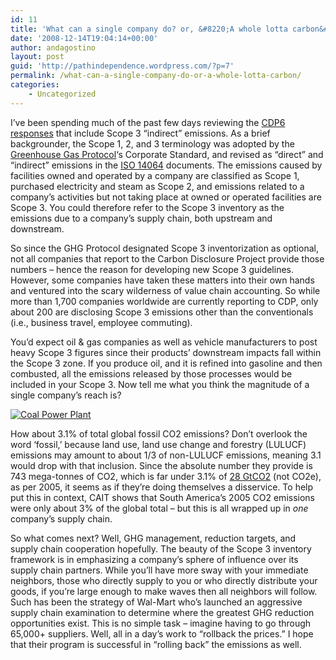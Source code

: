 ```yaml
---
id: 11
title: 'What can a single company do? or, &#8220;A whole lotta carbon&#8221;'
date: '2008-12-14T19:04:14+00:00'
author: andagostino
layout: post
guid: 'http://pathindependence.wordpress.com/?p=7'
permalink: /what-can-a-single-company-do-or-a-whole-lotta-carbon/
categories:
    - Uncategorized
---
```


I’ve been spending much of the past few days reviewing the [CDP6 responses](http://www.cdproject.net) that include Scope 3 “indirect” emissions. As a brief backgrounder, the Scope 1, 2, and 3 terminology was adopted by the [Greenhouse Gas Protocol](http://www.ghgprotocol.org/standards/corporate-standard)‘s Corporate Standard, and revised as “direct” and “indirect” emissions in the [ISO 14064](http://www.iso.org/iso/iso_catalogue/catalogue_tc/catalogue_detail.htm?csnumber=38381) documents. The emissions caused by facilities owned and operated by a company are classified as Scope 1, purchased electricity and steam as Scope 2, and emissions related to a company’s activities but not taking place at owned or operated facilities are Scope 3. You could therefore refer to the Scope 3 inventory as the emissions due to a company’s supply chain, both upstream and downstream.

So since the GHG Protocol designated Scope 3 inventorization as optional, not all companies that report to the Carbon Disclosure Project provide those numbers – hence the reason for developing new Scope 3 guidelines. However, some companies have taken these matters into their own hands and ventured into the scary wilderness of value chain accounting. So while more than 1,700 companies worldwide are currently reporting to CDP, only about 200 are disclosing Scope 3 emissions other than the conventionals (i.e., business travel, employee commuting).

You’d expect oil &amp; gas companies as well as vehicle manufacturers to post heavy Scope 3 figures since their products’ downstream impacts fall within the Scope 3 zone. If you produce oil, and it is refined into gasoline and then combusted, all the emissions released by those processes would be included in your Scope 3. Now tell me what you think the magnitude of a single company’s reach is?

[![Coal Power Plant](https://i0.wp.com/farm1.static.flickr.com/75/164341428_3243f50012.jpg?resize=500%2C336)](http://www.flickr.com/photos/davipt/164341428/ "Coal Power Plant by davipt, on Flickr")

How about 3.1% of total global fossil CO2 emissions? Don’t overlook the word ‘fossil,’ because land use, land use change and forestry (LULUCF) emissions may amount to about 1/3 of non-LULUCF emissions, meaning 3.1 would drop with that inclusion. Since the absolute number they provide is 743 mega-tonnes of CO2, which is far under 3.1% of [28 GtCO2](http://cait.wri.org/cait.php?page=yearly&mode=view&sort=val-desc&pHints=shut&url=form&year=2005&sector=natl&co2=1&update=Update) (not CO2e), as per 2005, it seems as if they’re doing themselves a disservice. To help put this in context, CAIT shows that South America’s 2005 CO2 emissions were only about 3% of the global total – but this is all wrapped up in <span style="font-style:italic;">one</span> company’s supply chain.

So what comes next? Well, GHG management, reduction targets, and supply chain cooperation hopefully. The beauty of the Scope 3 inventory framework is in emphasizing a company’s sphere of influence over its supply chain partners. While you’ll have more sway with your immediate neighbors, those who directly supply to you or who directly distribute your goods, if you’re large enough to make waves then all neighbors will follow. Such has been the strategy of Wal-Mart who’s launched an aggressive supply chain examination to determine where the greatest GHG reduction opportunities exist. This is no simple task – imagine having to go through 65,000+ suppliers. Well, all in a day’s work to “rollback the prices.” I hope that their program is successful in “rolling back” the emissions as well.